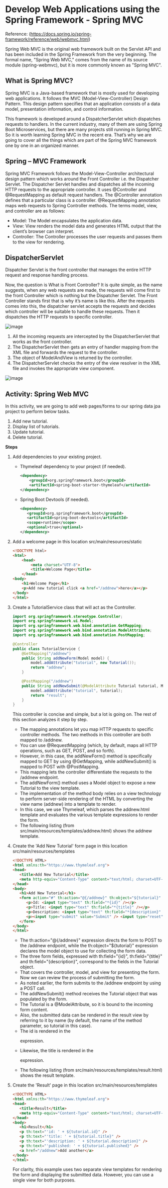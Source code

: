 # Develop Web Applications using the Spring Framework - Spring MVC

Reference: (https://docs.spring.io/spring-framework/reference/web/webmvc.html)

Spring Web MVC is the original web framework built on the Servlet API and has been included in the Spring Framework from the very beginning. The formal name, "Spring Web MVC," comes from the name of its source module (spring-webmvc), but it is more commonly known as "Spring MVC".

## What is Spring MVC?

Spring MVC is a Java-based framework that is mostly used for developing web applications. It follows the MVC (Model-View-Controller) Design Pattern. This design pattern specifies that an application consists of a data model, presentation information, and control information.

This framework is developed around a DispatcherServlet which dispatches requests to handlers. In the current industry, many of them are using Spring Boot Microservices, but there are many projects still running in Spring MVC. So it is worth learning Spring MVC in the recent era. That’s why we are going to cover all the things which are part of the Spring MVC framework one by one in an organized manner.

## Spring – MVC Framework

Spring MVC Framework follows the Model-View-Controller architectural design pattern which works around the Front Controller i.e. the Dispatcher Servlet. The Dispatcher Servlet handles and dispatches all the incoming HTTP requests to the appropriate controller. It uses @Controller and @RequestMapping as default request handlers. The @Controller annotation defines that a particular class is a controller. @RequestMapping annotation maps web requests to Spring Controller methods. The terms model, view, and controller are as follows:

- Model: The Model encapsulates the application data.
- View: View renders the model data and generates HTML output that the client’s browser can interpret.
- Controller: The Controller processes the user requests and passes them to the view for rendering.

## DispatcherServlet

Dispatcher Servlet is the front controller that manages the entire HTTP request and response handling process. 

Now, the question is What is Front Controller? It is quite simple, as the name suggests, when any web requests are made, the requests will come first to the front Controller which is nothing but the Dispatcher Servlet. The Front Controller stands first that is why it’s name is like this. After the requests comes into this, the dispatcher servlet accepts the requests and decides which controller will be suitable to handle these requests. Then it dispatches the HTTP requests to specific controller.

![image](https://github.com/asmalizaa/javaspring/assets/23090837/1bae210f-cfab-4f89-8487-34b56ccc6306)

1. All the incoming requests are intercepted by the DispatcherServlet that works as the front controller.
2. The DispatcherServlet then gets an entry of handler mapping from the XML file and forwards the request to the controller.
3. The object of ModelAndView is returned by the controller.
4. The DispatcherServlet checks the entry of the view resolver in the XML file and invokes the appropriate view component.

![image](https://github.com/asmalizaa/javaspring/assets/23090837/c8cc88ad-6406-4ff8-9e5d-eb2cd11c5f54)

## Activity: Spring Web MVC

In this activity, we are going to add web pages/forms to our spring data jpa project to perform below tasks.
1. Add new tutorial.
2. Display list of tutorials.
3. Update tutorial.
4. Delete tutorial.

**Steps**

1. Add dependencies to your existing project.

   - Thymeleaf dependency to your project (if needed).

     ```xml
     <dependency>
         <groupId>org.springframework.boot</groupId>
         <artifactId>spring-boot-starter-thymeleaf</artifactId>
     </dependency>
     ```

   - Spring Boot Devtools (if needed).
     ```xml
     <dependency>
     	<groupId>org.springframework.boot</groupId>
     	<artifactId>spring-boot-devtools</artifactId>
     	<scope>runtime</scope>
     	<optional>true</optional>
     </dependency>
     ```

2. Add a welcome page in this location src/main/resources/static

   ```html
   <!DOCTYPE html>
   <html>
       <head>
           <meta charset="UTF-8">
           <title>Welcome Page</title>
       </head>
   <body>
       <h1>Welcome Page</h1>
       <p>Add new tutorial click <a href="/addnew">here</a></p>
   </body>
   </html>
   ```
   
3. Create a TutorialService class that will act as the Controller.

   ```java
   import org.springframework.stereotype.Controller;
   import org.springframework.ui.Model;
   import org.springframework.web.bind.annotation.GetMapping;
   import org.springframework.web.bind.annotation.ModelAttribute;
   import org.springframework.web.bind.annotation.PostMapping;

   @Controller
   public class TutorialService {
       @GetMapping("/addnew")
       public String addNewForm(Model model) {
           model.addAttribute("tutorial", new Tutorial());
           return "addnew";
       }

       @PostMapping("/addnew")
       public String addNewSubmit(@ModelAttribute Tutorial tutorial, Model model) {
           model.addAttribute("tutorial", tutorial);
           return "result";
       }
   }
   ```

   This controller is concise and simple, but a lot is going on. The rest of this section analyzes it step by step.
   - The mapping annotations let you map HTTP requests to specific controller methods. The two methods in this controller are both mapped to /addnew.
   - You can use @RequestMapping (which, by default, maps all HTTP operations, such as GET, POST, and so forth).
   - However, in this case, the addNewForm() method is specifically mapped to GET by using @GetMapping, while addNewSubmit() is mapped to POST with @PostMapping.
   - This mapping lets the controller differentiate the requests to the /addnew endpoint.
   - The addNewForm() method uses a Model object to expose a new Tutorial to the view template.
   - The implementation of the method body relies on a view technology to perform server-side rendering of the HTML by converting the view name (addnew) into a template to render.
   - In this case, we use Thymeleaf, which parses the addnew.html template and evaluates the various template expressions to render the form.
   - The following listing (from src/main/resources/templates/addnew.html) shows the addnew template.

5. Create the 'Add New Tutorial' form page in this location src/main/resources/templates

   ```html
   <!DOCTYPE HTML>
   <html xmlns:th="https://www.thymeleaf.org">
   <head>
      <title>Add New Tutorial</title>
      <meta http-equiv="Content-Type" content="text/html; charset=UTF-8" />
   </head>
   <body>
      <h1>Add New Tutorial</h1>
      <form action="#" th:action="@{/addnew}" th:object="${tutorial}" method="post">
         <p>Id: <input type="text" th:field="*{id}" /></p>
         <p>Title: <input type="text" th:field="*{title}" /></p>
         <p>Description: <input type="text" th:field="*{description}" /></p>
         <p><input type="submit" value="Submit" /> <input type="reset" value="Reset" /></p>
      </form>
   </body>
   </html>
   ```

   - The th:action="@{/addnew}" expression directs the form to POST to the /addnew endpoint, while the th:object="${tutorial}" expression declares the model object to use for collecting the form data.
   - The three form fields, expressed with th:field="{id}", th:field="{title}" and th:field="{description}", correspond to the fields in the Tutorial object.
   - That covers the controller, model, and view for presenting the form. Now we can review the process of submitting the form.
   - As noted earlier, the form submits to the /addnew endpoint by using a POST call.
   - The addNewSubmit() method receives the Tutorial object that was populated by the form.
   - The Tutorial is a @ModelAttribute, so it is bound to the incoming form content.
   - Also, the submitted data can be rendered in the result view by referring to it by name (by default, the name of the method parameter, so tutorial in this case).
   - The id is rendered in the <p th:text="'id: ' + ${tutorial.id}" /> expression.
   - Likewise, the title is rendered in the <p th:text="'title: ' + ${tutorial.title}" /> expression.
   - The following listing (from src/main/resources/templates/result.html) shows the result template.

4. Create the 'Result' page in this location src/main/resources/templates

   ```html
   <!DOCTYPE HTML>
   <html xmlns:th="https://www.thymeleaf.org">
   <head>
      <title>Result</title>
      <meta http-equiv="Content-Type" content="text/html; charset=UTF-8" />
   </head>
   <body>
      <h1>Result</h1>
      <p th:text="'id: ' + ${tutorial.id}" />
      <p th:text="'title: ' + ${tutorial.title}" />
      <p th:text="'description: ' + ${tutorial.description}" />
      <p th:text="'published: ' + ${tutorial.published}" />
      <a href="/addnew">Add another</a>
   </body>
   </html>
   ```

   For clarity, this example uses two separate view templates for rendering the form and displaying the submitted data. However, you can use a single view for both purposes.
